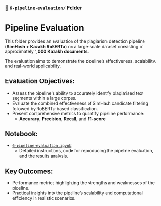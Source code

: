 ### 📁 `6-pipeline-evaluation/` Folder

# Pipeline Evaluation

This folder provides an evaluation of the plagiarism detection pipeline (**SimHash + Kazakh RoBERTa**) on a large-scale dataset consisting of approximately **1,000 Kazakh documents**. 

The evaluation aims to demonstrate the pipeline’s effectiveness, scalability, and real-world applicability.

## Evaluation Objectives:

- Assess the pipeline's ability to accurately identify plagiarised text segments within a large corpus.
- Evaluate the combined effectiveness of SimHash candidate filtering followed by RoBERTa-based classification.
- Present comprehensive metrics to quantify pipeline performance:
  - **Accuracy**, **Precision**, **Recall**, and **F1-score**

## Notebook:

- [`6-pipeline-evaluation.ipynb`](6-pipeline-evaluation.ipynb):
  - Detailed instructions, code for reproducing the pipeline evaluation, and the results analysis.

## Key Outcomes:

- Performance metrics highlighting the strengths and weaknesses of the pipeline.
- Practical insights into the pipeline’s scalability and computational efficiency in realistic scenarios.


